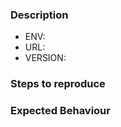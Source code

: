 ### Description

- ENV: <!-- dev/QA/prod -->
- URL: <!-- full url -->
- VERSION: <!-- Bob Version (on the page bottom) -->


### Steps to reproduce

<!-- Describe how one can reproduce the issue - this is very important. -->

### Expected Behaviour
